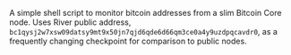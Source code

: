 A simple shell script to monitor bitcoin addresses from a slim Bitcoin Core node. Uses River public address, `bc1qysj2w7xsw09datsy9mt9x50jn7qjd6qde6d66qm3ce0a4y9uzdpqcavdr0`, as a frequently changing checkpoint for comparison to public nodes.

